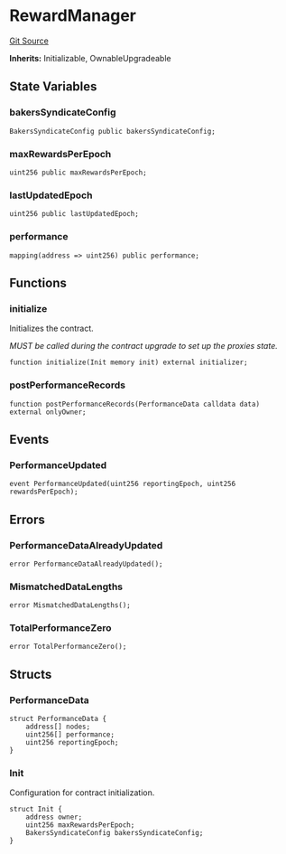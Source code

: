# RewardManager

[Git Source](https://github.com/dwacfn/contracts/blob/67de895b15d7488b46908a69f0cb045943c5c770/src/RewardManager.sol)

**Inherits:** Initializable, OwnableUpgradeable

## State Variables

### bakersSyndicateConfig

```solidity
BakersSyndicateConfig public bakersSyndicateConfig;
```

### maxRewardsPerEpoch

```solidity
uint256 public maxRewardsPerEpoch;
```

### lastUpdatedEpoch

```solidity
uint256 public lastUpdatedEpoch;
```

### performance

```solidity
mapping(address => uint256) public performance;
```

## Functions

### initialize

Initializes the contract.

_MUST be called during the contract upgrade to set up the proxies state._

```solidity
function initialize(Init memory init) external initializer;
```

### postPerformanceRecords

```solidity
function postPerformanceRecords(PerformanceData calldata data) external onlyOwner;
```

## Events

### PerformanceUpdated

```solidity
event PerformanceUpdated(uint256 reportingEpoch, uint256 rewardsPerEpoch);
```

## Errors

### PerformanceDataAlreadyUpdated

```solidity
error PerformanceDataAlreadyUpdated();
```

### MismatchedDataLengths

```solidity
error MismatchedDataLengths();
```

### TotalPerformanceZero

```solidity
error TotalPerformanceZero();
```

## Structs

### PerformanceData

```solidity
struct PerformanceData {
    address[] nodes;
    uint256[] performance;
    uint256 reportingEpoch;
}
```

### Init

Configuration for contract initialization.

```solidity
struct Init {
    address owner;
    uint256 maxRewardsPerEpoch;
    BakersSyndicateConfig bakersSyndicateConfig;
}
```
